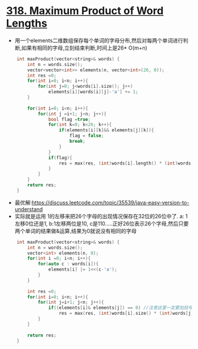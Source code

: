 # [318. Maximum Product of Word Lengths](https://leetcode.com/problems/maximum-product-of-word-lengths/description/)
* 用一个elements二维数组保存每个单词的字母分布,然后对每两个单词进行判断,如果有相同的字母,立刻结束判断,时间上是26* O(m+n)

```c++
    int maxProduct(vector<string>& words) {
        int n = words.size();
        vector<vector<int>> elements(n, vector<int>(26, 0));
        int res =0;
        for(int i=0; i<n; i++){
            for(int j=0; j<words[i].size(); j++)
                elements[i][words[i][j]-'a'] += 1;
        }
        
        for(int i=0; i<n; i++){
            for(int j =i+1; j<n; j++){
                bool flag =true;
                for(int k=0; k<26; k++){
                    if(elements[i][k]&& elements[j][k]){
                        flag = false;
                        break;
                    }  
                }
                if(flag){
                    res = max(res, (int)words[i].length() * (int)words[j].length());
                }
            }
        }
        return res;
    }
```

* 最优解:https://discuss.leetcode.com/topic/35539/java-easy-version-to-understand
* 实际就是运用 1的左移来把26个字母的出现情况保存在32位的26位中了. a: 1左移0位还是1, b:1左移两位是10, c是110.....正好26位表示26个字母,然后只要两个单词的结果做&运算,结果为0就说没有相同的字母

```c++
    int maxProduct(vector<string>& words) {
        int n = words.size();
        vector<int> elements(n, 0);
        for(int i =0; i<n; i++){
            for(auto c : words[i]){
                elements[i] |= 1<<(c-'a');
            }
        }
        
        int res =0;
        for(int i=0; i<n; i++){
            for(int j=i+1; j<n; j++){
                if((elements[i]& elements[j]) == 0) //注意这里一定要加括号 ==0
                    res = max(res, (int)words[i].size() * (int)words[j].size());
            }
        }
        
        return res;
    }
```
